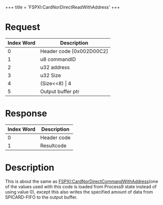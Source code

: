 +++
title = 'FSPXI:CardNorDirectReadWithAddress'
+++

# Request

| Index Word | Description                |
|------------|----------------------------|
| 0          | Header code \[0x002D00C2\] |
| 1          | u8 commandID               |
| 2          | u32 address                |
| 3          | u32 Size                   |
| 4          | (Size\<\<8) \| 4           |
| 5          | Output buffer ptr          |

# Response

| Index Word | Description |
|------------|-------------|
| 0          | Header code |
| 1          | Resultcode  |

# Description

This is about the same as
[FSPXI:CardNorDirectCommandWithAddress](FSPXI:CardNorDirectCommandWithAddress "wikilink")(one
of the values used with this code is loaded from Process9 state instead
of using value 0), except this also writes the specified amount of data
from SPICARD-FIFO to the output buffer.
